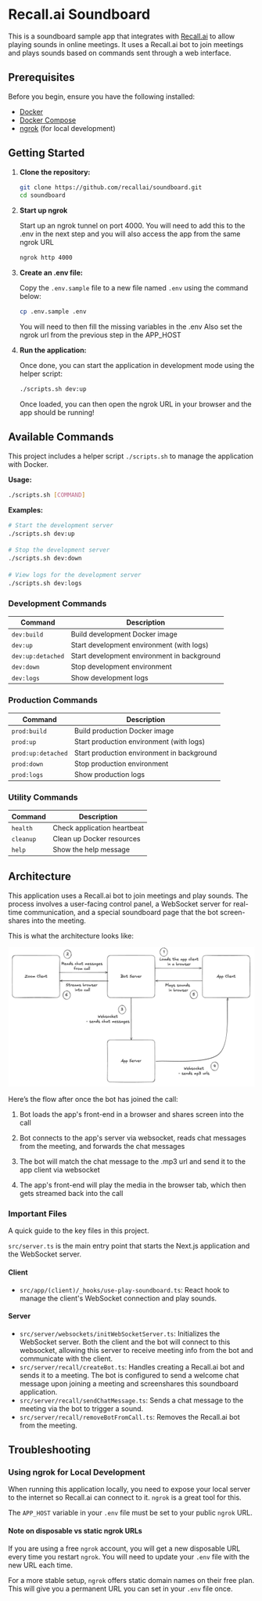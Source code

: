 # Recall.ai Soundboard

This is a soundboard sample app that integrates with [Recall.ai](https://recall.ai) to allow playing sounds in online meetings. It uses a Recall.ai bot to join meetings and plays sounds based on commands sent through a web interface.

## Prerequisites

Before you begin, ensure you have the following installed:

- [Docker](https://docs.docker.com/get-docker/)
- [Docker Compose](https://docs.docker.com/compose/install/)
- [ngrok](https://ngrok.com/download) (for local development)

## Getting Started

1.  **Clone the repository:**

    ```bash
    git clone https://github.com/recallai/soundboard.git
    cd soundboard
    ```

2.  **Start up ngrok**

    Start up an ngrok tunnel on port 4000. You will need to add this to the .env in the next step and you will also access the app from the same ngrok URL

    ```bash
    ngrok http 4000
    ```

3.  **Create an .env file:**

    Copy the `.env.sample` file to a new file named `.env` using the command below:

    ```bash
    cp .env.sample .env
    ```

    You will need to then fill the missing variables in the .env
    Also set the ngrok url from the previous step in the APP_HOST

4.  **Run the application:**

    Once done, you can start the application in development mode using the helper script:

    ```bash
    ./scripts.sh dev:up
    ```

    Once loaded, you can then open the ngrok URL in your browser and the app should be running!

## Available Commands

This project includes a helper script `./scripts.sh` to manage the application with Docker.

**Usage:**

```bash
./scripts.sh [COMMAND]
```

**Examples:**

```bash
# Start the development server
./scripts.sh dev:up

# Stop the development server
./scripts.sh dev:down

# View logs for the development server
./scripts.sh dev:logs
```

### Development Commands

| Command           | Description                                 |
| ----------------- | ------------------------------------------- |
| `dev:build`       | Build development Docker image              |
| `dev:up`          | Start development environment (with logs)   |
| `dev:up:detached` | Start development environment in background |
| `dev:down`        | Stop development environment                |
| `dev:logs`        | Show development logs                       |

### Production Commands

| Command            | Description                                |
| ------------------ | ------------------------------------------ |
| `prod:build`       | Build production Docker image              |
| `prod:up`          | Start production environment (with logs)   |
| `prod:up:detached` | Start production environment in background |
| `prod:down`        | Stop production environment                |
| `prod:logs`        | Show production logs                       |

### Utility Commands

| Command   | Description                 |
| --------- | --------------------------- |
| `health`  | Check application heartbeat |
| `cleanup` | Clean up Docker resources   |
| `help`    | Show the help message       |

## Architecture

This application uses a Recall.ai bot to join meetings and play sounds. The process involves a user-facing control panel, a WebSocket server for real-time communication, and a special soundboard page that the bot screen-shares into the meeting.

This is what the architecture looks like:

<img src="./readme-assets/architecture-diagram.png" alt="Architecture Diagram" width="800"/>

Here’s the flow after once the bot has joined the call:

1. Bot loads the app's front-end in a browser and shares screen into the call

2. Bot connects to the app's server via websocket, reads chat messages from the meeting, and forwards the chat messages

3. The bot will match the chat message to the .mp3 url and send it to the app client via websocket

4. The app's front-end will play the media in the browser tab, which then gets streamed back into the call

### Important Files

A quick guide to the key files in this project.

`src/server.ts` is the main entry point that starts the Next.js application and the WebSocket server.

#### Client

- `src/app/(client)/_hooks/use-play-soundboard.ts`: React hook to manage the client's WebSocket connection and play sounds.

#### Server

- `src/server/websockets/initWebSocketServer.ts`: Initializes the WebSocket server. Both the client and the bot will connect to this websocket, allowing this server to receive meeting info from the bot and communicate with the client.
- `src/server/recall/createBot.ts`: Handles creating a Recall.ai bot and sends it to a meeting. The bot is configured to send a welcome chat message upon joining a meeting and screenshares this soundboard application.
- `src/server/recall/sendChatMessage.ts`: Sends a chat message to the meeting via the bot to trigger a sound.
- `src/server/recall/removeBotFromCall.ts`: Removes the Recall.ai bot from the meeting.

## Troubleshooting

### Using ngrok for Local Development

When running this application locally, you need to expose your local server to the internet so Recall.ai can connect to it. `ngrok` is a great tool for this.

The `APP_HOST` variable in your `.env` file must be set to your public `ngrok` URL.

#### Note on disposable vs static ngrok URLs

If you are using a free `ngrok` account, you will get a new disposable URL every time you restart `ngrok`. You will need to update your `.env` file with the new URL each time.

For a more stable setup, `ngrok` offers static domain names on their free plan. This will give you a permanent URL you can set in your `.env` file once.
